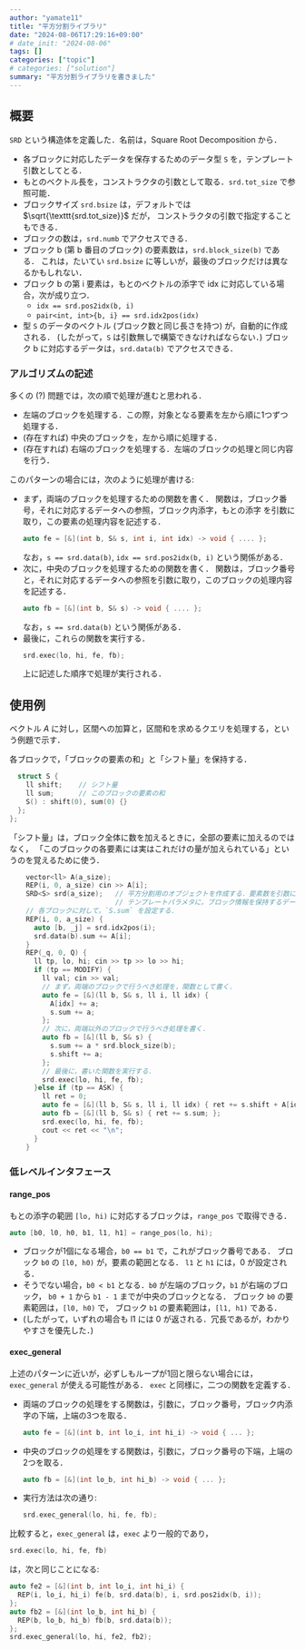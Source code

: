 ```yaml
---
author: "yamate11"
title: "平方分割ライブラリ"
date: "2024-08-06T17:29:16+09:00"
# date_init: "2024-08-06"
tags: []
categories: ["topic"]
# categories: ["solution"]
summary: "平方分割ライブラリを書きました"
---
```


## 概要

`SRD` という構造体を定義した．名前は，Square Root Decomposition から．

* 各ブロックに対応したデータを保存するためのデータ型 `S` を，テンプレート引数としてとる．
* もとのベクトル長を，コンストラクタの引数として取る．`srd.tot_size` で参照可能．
* ブロックサイズ `srd.bsize` は，デフォルトでは $\sqrt{\texttt{srd.tot_size}}$ だが，
  コンストラクタの引数で指定することもできる．
* ブロックの数は，`srd.numb` でアクセスできる．
* ブロック b (第 b 番目のブロック) の要素数は，`srd.block_size(b)` である．
  これは，たいてい `srd.bsize` に等しいが，最後のブロックだけは異なるかもしれない．
* ブロック b の第 i 要素は，もとのベクトルの添字で idx に対応している場合，次が成り立つ．
  * `idx == srd.pos2idx(b, i)`
  * `pair<int, int>{b, i} == srd.idx2pos(idx)`
* 型 `S` のデータのベクトル (ブロック数と同じ長さを持つ) が，自動的に作成される．
  (したがって，`S` は引数無しで構築できなければならない．)
  ブロック b に対応するデータは，`srd.data(b)` でアクセスできる．

### アルゴリズムの記述

多くの (?) 問題では，次の順で処理が進むと思われる．

* 左端のブロックを処理する．この際，対象となる要素を左から順に1つずつ処理する．
* (存在すれば) 中央のブロックを，左から順に処理する．
* (存在すれば) 右端のブロックを処理する．左端のブロックの処理と同じ内容を行う．

このパターンの場合には，次のように処理が書ける:

* まず，両端のブロックを処理するための関数を書く．
  関数は，ブロック番号，それに対応するデータへの参照，ブロック内添字，もとの添字
  を引数に取り，この要素の処理内容を記述する．
  ```cpp
  auto fe = [&](int b, S& s, int i, int idx) -> void { .... };
  ```
  なお，`s == srd.data(b)`, `idx == srd.pos2idx(b, i)` という関係がある．
* 次に，中央のブロックを処理するための関数を書く．
  関数は，ブロック番号と，それに対応するデータへの参照を引数に取り，このブロックの処理内容を記述する．
  ```cpp
  auto fb = [&](int b, S& s) -> void { .... };
  ```
  なお，`s == srd.data(b)` という関係がある．
* 最後に，これらの関数を実行する．
  ```cpp
  srd.exec(lo, hi, fe, fb);
  ```
  上に記述した順序で処理が実行される．

## 使用例

ベクトル $A$ に対し，区間への加算と，区間和を求めるクエリを処理する，という例題で示す．

各ブロックで，「ブロックの要素の和」と「シフト量」を保持する．

```cpp
  struct S {
    ll shift;    // シフト量
    ll sum;      // このブロックの要素の和
    S() : shift(0), sum(0) {}
  };
};
```

「シフト量」は，ブロック全体に数を加えるときに，全部の要素に加えるのではなく，
「このブロックの各要素には実はこれだけの量が加えられている」というのを覚えるために使う．

```cpp
    vector<ll> A(a_size);
    REP(i, 0, a_size) cin >> A[i];
    SRD<S> srd(a_size);   // 平方分割用のオブジェクトを作成する．要素数を引数にする．
                          // テンプレートパラメタに，ブロック情報を保持するデータの型を指定する
    // 各ブロックに対して，`S.sum` を設定する．
    REP(i, 0, a_size) {
      auto [b, _j] = srd.idx2pos(i);
      srd.data(b).sum += A[i];
    }
    REP(_q, 0, Q) {
      ll tp, lo, hi; cin >> tp >> lo >> hi;
      if (tp == MODIFY) {
        ll val; cin >> val;
        // まず，両端のブロックで行うべき処理を，関数として書く．
        auto fe = [&](ll b, S& s, ll i, ll idx) {
          A[idx] += a;
          s.sum += a;
        };
        // 次に，両端以外のブロックで行うべき処理を書く．
        auto fb = [&](ll b, S& s) {
          s.sum += a * srd.block_size(b);
          s.shift += a;
        };
        // 最後に，書いた関数を実行する．
        srd.exec(lo, hi, fe, fb);      
      }else if (tp == ASK) {
        ll ret = 0;
        auto fe = [&](ll b, S& s, ll i, ll idx) { ret += s.shift + A[idx]; };
        auto fb = [&](ll b, S& s) { ret += s.sum; };
        srd.exec(lo, hi, fe, fb);
        cout << ret << "\n";
      }
    }
```

### 低レベルインタフェース

#### range_pos

もとの添字の範囲 `[lo, hi)` に対応するブロックは，`range_pos` で取得できる．

```cpp
auto [b0, l0, h0, b1, l1, h1] = range_pos(lo, hi);
```

* ブロックが1個になる場合，`b0 == b1` で，これがブロック番号である．
  ブロック `b0` の `[l0, h0)` が，要素の範囲となる．
  `l1` と `h1` には，0 が設定される．
* そうでない場合，`b0 < b1` となる．`b0` が左端のブロック，`b1` が右端のブロック，
  `b0 + 1` から `b1 - 1` までが中央のブロックとなる．
  ブロック `b0` の要素範囲は，`[l0, h0)` で，
  ブロック `b1` の要素範囲は，`[l1, h1)` である．
* (したがって，いずれの場合も l1 には 0 が返される．冗長であるが，わかりやすさを優先した．)  

#### exec_general

上述のパターンに近いが，必ずしもループが1回と限らない場合には，`exec_general` が使える可能性がある．
`exec` と同様に，二つの関数を定義する．

* 両端のブロックの処理をする関数は，引数に，ブロック番号，ブロック内添字の下端，上端の3つを取る．
  ```cpp
  auto fe = [&](int b, int lo_i, int hi_i) -> void { ... };
  ```
* 中央のブロックの処理をする関数は，引数に，ブロック番号の下端，上端の2つを取る．
  ```cpp
  auto fb = [&](int lo_b, int hi_b) -> void { ... };
  ```
* 実行方法は次の通り:
  ```cpp
  srd.exec_general(lo, hi, fe, fb);
  ```

比較すると，`exec_general` は，`exec` より一般的であり，
```cpp
srd.exec(lo, hi, fe, fb)
```
は，次と同じことになる:
```cpp
auto fe2 = [&](int b, int lo_i, int hi_i) {
  REP(i, lo_i, hi_i) fe(b, srd.data(b), i, srd.pos2idx(b, i));
};
auto fb2 = [&](int lo_b, int hi_b) {
  REP(b, lo_b, hi_b) fb(b, srd.data(b));
};
srd.exec_general(lo, hi, fe2, fb2);
```

